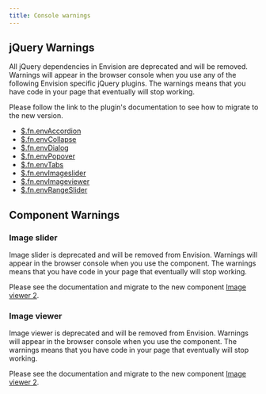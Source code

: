 ```yaml
---
title: Console warnings
---
```


## jQuery Warnings <span id="jquery" class="offset-anchor"></span>

All jQuery dependencies in Envision are deprecated and will be removed. Warnings will appear in the
browser console when you use any of the following Envision specific jQuery plugins. The warnings means that you
have code in your page that eventually will stop working.

Please follow the link to the plugin's documentation to see how to migrate to the new version.

-  [$.fn.envAccordion](/components/accordion/)
-  [$.fn.envCollapse](/components/collapse/)
-  [$.fn.envDialog](/deprecated/modal-dialog/)
-  [$.fn.envPopover](/components/popover/)
-  [$.fn.envTabs](/components/tab/)
-  [$.fn.envImageslider](/deprecated/image-slider/)
-  [$.fn.envImageviewer](/deprecated/image-viewer/)
-  [$.fn.envRangeSlider](/components/range-slider/)

## Component Warnings

### Image slider <span id="image-slider" class="offset-anchor"></span>

Image slider is deprecated and will be removed from Envision. Warnings will appear in the
browser console when you use the component. The warnings means that you
have code in your page that eventually will stop working.

Please see the documentation and migrate to the new component [Image viewer 2](/components/image-viewer-2/).

### Image viewer <span id="image-viewer" class="offset-anchor"></span>

Image viewer is deprecated and will be removed from Envision. Warnings will appear in the
browser console when you use the component. The warnings means that you
have code in your page that eventually will stop working.

Please see the documentation and migrate to the new component [Image viewer 2](/components/image-viewer-2/).
